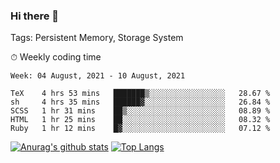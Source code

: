 ### Hi there 👋

Tags: Persistent Memory, Storage System

<!--

[![Anurag's github stats](https://github-readme-stats.vercel.app/api?username=wwyf)](https://github.com/anuraghazra/github-readme-stats)

[![Anurag's github stats](https://github-readme-stats.vercel.app/api?username=wwyf&count_private=true)](https://github.com/anuraghazra/github-readme-stats)


[![Top Langs](https://github-readme-stats.vercel.app/api/top-langs/?username=wwyf&count_private=true&&hide=jupyter%20notebook,html)](https://github.com/anuraghazra/github-readme-stats)



-->


⏱ Weekly coding time

<!--START_SECTION:waka-->
```text
Week: 04 August, 2021 - 10 August, 2021

TeX    4 hrs 53 mins   ███████▒░░░░░░░░░░░░░░░░░   28.67 % 
sh     4 hrs 35 mins   ██████▓░░░░░░░░░░░░░░░░░░   26.84 % 
SCSS   1 hr 31 mins    ██▒░░░░░░░░░░░░░░░░░░░░░░   08.89 % 
HTML   1 hr 25 mins    ██░░░░░░░░░░░░░░░░░░░░░░░   08.32 % 
Ruby   1 hr 12 mins    █▓░░░░░░░░░░░░░░░░░░░░░░░   07.12 % 
```
<!--END_SECTION:waka-->



[![Anurag's github stats](https://github-readme-stats.vercel.app/api?username=wwyf&count_private=true&show_icons=true&hide_border=true)](https://github.com/anuraghazra/github-readme-stats) [![Top Langs](https://github-readme-stats.vercel.app/api/top-langs/?username=wwyf&count_private=true&hide=jupyter%20notebook,html,OpenEdge%20ABL&langs_count=10&layout=compact&hide_border=true)](https://github.com/anuraghazra/github-readme-stats)

<!--

[![willianrod's wakatime stats](https://github-readme-stats.vercel.app/api/wakatime?username=wwyf)](https://github.com/anuraghazra/github-readme-stats)


-->
